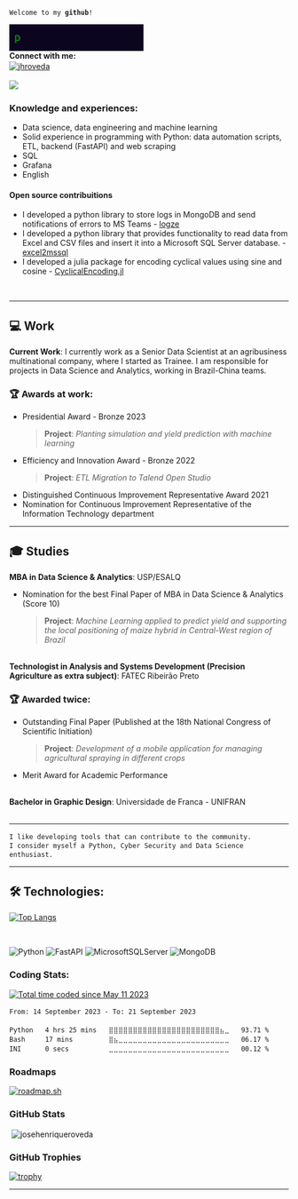 <code align="left">Welcome to my <b>github</b>!</code>

<img align="left" height="48" src="https://github.com/josehenriqueroveda/josehenriqueroveda/blob/master/assets/hw.gif"><br>
<br>
<div align='left'>
<b>Connect with me:</b>
</div>

<div align='left'>
<a href="https://linkedin.com/in/jhroveda" target="blank"><img align="center" src="https://img.shields.io/badge/LinkedIn-0077B5?style=for-the-badge&logo=linkedin&logoColor=white" alt="jhroveda" /></a>
</div>

<br>
<div align='left'>
 <img align='left' src="https://komarev.com/ghpvc/?username=josehenriqueroveda&label=Visitors&style=flat-square">
</div>
<br>

<h3>Knowledge and experiences:</h3>

- Data science, data engineering and machine learning
- Solid experience in programming with Python: data automation scripts, ETL, backend (FastAPI) and web scraping
- SQL
- Grafana
- English

<h4>Open source contribuitions</h4>

- I developed a python library to store logs in MongoDB and send notifications of errors to MS Teams - <a href="https://pypi.org/project/logze/">logze</a>
- I developed a python library that provides functionality to read data from Excel and CSV files and insert it into a Microsoft SQL Server database. - <a href="https://pypi.org/project/excel2mssql/">excel2mssql</a>
- I developed a julia package for encoding cyclical values using sine and cosine - <a href="https://github.com/josehenriqueroveda/CyclicalEncoding.jl">CyclicalEncoding.jl</a>

<br>
<hr>

<h2>💻 Work </h2>

<b>Current Work</b>: I currently work as a Senior Data Scientist at an agribusiness multinational company, where I started as Trainee. I am responsible for projects in Data Science and Analytics, working in Brazil-China teams.<br>
<h3>🏆 Awards at work:</h3>

 - Presidential Award - Bronze 2023
   > **Project**: *Planting simulation and yield prediction with machine learning*<br>
 - Efficiency and Innovation Award - Bronze 2022
   > **Project**: *ETL Migration to Talend Open Studio*<br>
 - Distinguished Continuous Improvement Representative Award 2021<br>
 - Nomination for Continuous Improvement Representative of the Information Technology department<br>
 
<hr>
<h2>🎓 Studies </h2>
<b>MBA in Data Science & Analytics</b>: USP/ESALQ<br>

- Nomination for the best Final Paper of MBA in Data Science & Analytics (Score 10)
  > **Project**: *Machine Learning applied to predict yield and supporting the local positioning of maize hybrid in Central-West region of Brazil*<br>
  > 
<br><b>Technologist in Analysis and Systems Development (Precision Agriculture as extra subject)</b>: FATEC Ribeirão Preto<br>

<h3>🏆 Awarded twice:</h3>

 - Outstanding Final Paper (Published at the 18th National Congress of Scientific Initiation)<br>
   > **Project**: *Development of a mobile application for managing agricultural spraying in different crops*<br>
 - Merit Award for Academic Performance<br><br>
 
<b>Bachelor in Graphic Design</b>: Universidade de Franca - UNIFRAN<br>
<br>
<hr>


``` http
I like developing tools that can contribute to the community.
I consider myself a Python, Cyber ​​Security and Data Science enthusiast.
```

---
<h2>🛠️ Technologies:</h2>

[![Top Langs](https://github-readme-stats-sigma-five.vercel.app/api/top-langs/?username=josehenriqueroveda&size_weight=0.5&count_weight=0.5&theme=dark#gh-dark-mode-only)](https://github.com/josehenriqueroveda/github-readme-stats)


<br>

![Python](https://img.shields.io/badge/python-3670A0?style=plastic&logo=python&logoColor=ffdd54) ![FastAPI](https://img.shields.io/badge/FastAPI-005571?style=plastic&logo=fastapi) ![MicrosoftSQLServer](https://img.shields.io/badge/Microsoft%20SQL%20Sever-CC2927?style=plastic&logo=microsoft%20sql%20server&logoColor=white) ![MongoDB](https://img.shields.io/badge/MongoDB-%234ea94b.svg?style=plastic&logo=mongodb&logoColor=white)

<h3>Coding Stats:</h3> 

<a href="https://wakatime.com/@5737d08e-0c08-459f-9ef9-19fc41ca4423&style=plastic"><img src="https://wakatime.com/badge/user/5737d08e-0c08-459f-9ef9-19fc41ca4423.svg" alt="Total time coded since May 11 2023" /></a>


<!--START_SECTION:waka-->

```txt
From: 14 September 2023 - To: 21 September 2023

Python   4 hrs 25 mins   ⣿⣿⣿⣿⣿⣿⣿⣿⣿⣿⣿⣿⣿⣿⣿⣿⣿⣿⣿⣿⣿⣿⣿⣦⣀   93.71 %
Bash     17 mins         ⣿⣦⣀⣀⣀⣀⣀⣀⣀⣀⣀⣀⣀⣀⣀⣀⣀⣀⣀⣀⣀⣀⣀⣀⣀   06.17 %
INI      0 secs          ⣀⣀⣀⣀⣀⣀⣀⣀⣀⣀⣀⣀⣀⣀⣀⣀⣀⣀⣀⣀⣀⣀⣀⣀⣀   00.12 %
```

<!--END_SECTION:waka-->


<h3>Roadmaps</h3>

[![roadmap.sh](https://api.roadmap.sh/v1-badge/tall/64e747f3b128dce3cb6f2310?variant=dark)](https://roadmap.sh)


<h3>GitHub Stats</h3>

<p>&nbsp;<img align="center" src="https://github-readme-stats-sigma-five.vercel.app/api?username=josehenriqueroveda&count_private=true&show_icons=true&locale=en&theme=dark#gh-dark-mode-only" alt="josehenriqueroveda" /></p>

<h3>GitHub Trophies</h3>
 
 [![trophy](https://github-profile-trophy.vercel.app/?username=josehenriqueroveda&theme=onedark&title=Repo,Commits,MultiLanguage,Stars,Followers)](https://github.com/josehenriqueroveda/github-profile-trophy)


---
